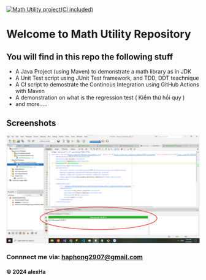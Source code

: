 [![Math Utility project(CI included)](https://github.com/AlexHa2/mathutil/actions/workflows/maven.yml/badge.svg)](https://github.com/AlexHa2/mathutil/actions/workflows/maven.yml)


# Welcome to Math Utility Repository

## You will find in this repo the following stuff

* A Java Project (using Maven) to demonstrate a math library as in JDK
* A Unit Test script using JUnit Test framework, and TDD, DDT teachnique
* A CI script to demostrate the Continous Integration using GitHub Actions with Maven
* A demonstration on what is the regression test ( Kiểm thử hồi quy )
* and more.....

## Screenshots
![Source code and test script](https://github.com/AlexHa2/mathutil/blob/main/screenshots/SourceCodeAndUniTest.png)

### Connnect me via: haphong2907@gmail.com

#### &#169; 2024 alexHa

